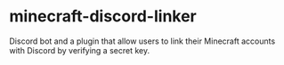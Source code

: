 # minecraft-discord-linker
Discord bot and a plugin that allow users to link their Minecraft accounts with Discord by verifying a secret key. 
